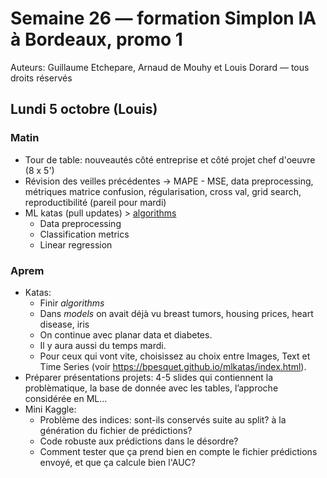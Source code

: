 # Semaine 26 — formation Simplon IA à Bordeaux, promo 1

Auteurs: Guillaume Etchepare, Arnaud de Mouhy et Louis Dorard — tous droits réservés

## Lundi 5 octobre (Louis)

### Matin

* Tour de table: nouveautés côté entreprise et côté projet chef d'oeuvre (8 x 5')
* Révision des veilles précédentes -> MAPE - MSE, data preprocessing, métriques matrice confusion, régularisation, cross val, grid search, reproductibilité (pareil pour mardi)
* ML katas (pull updates) > [algorithms](https://github.com/bpesquet/mlkatas/tree/master/algorithms)
  * Data preprocessing
  * Classification metrics
  * Linear regression

### Aprem

* Katas:
  * Finir _algorithms_
  * Dans _models_ on avait déjà vu breast tumors, housing prices, heart disease, iris
  * On continue avec planar data et diabetes.
  * Il y aura aussi du temps mardi.
  * Pour ceux qui vont vite, choisissez au choix entre Images, Text et Time Series (voir https://bpesquet.github.io/mlkatas/index.html).
* Préparer présentations projets: 4-5 slides qui contiennent la problèmatique, la base de donnée avec les tables, l’approche considérée en ML... 
* Mini Kaggle:
  * Problème des indices: sont-ils conservés suite au split? à la génération du fichier de prédictions?
  * Code robuste aux prédictions dans le désordre?
  * Comment tester que ça prend bien en compte le fichier prédictions envoyé, et que ça calcule bien l'AUC?

